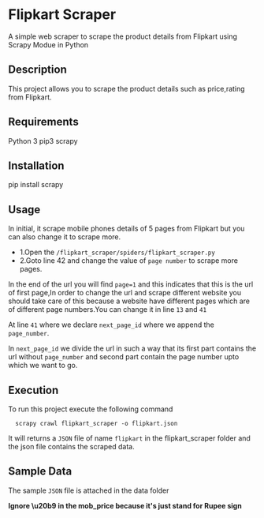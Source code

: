 # Flipkart Scraper
A simple web scraper to scrape the product details from Flipkart using Scrapy Modue in Python

## Description

This project allows you to scrape the product details such as price,rating from Flipkart.

## Requirements
Python 3
pip3
scrapy

## Installation
pip install scrapy


## Usage
In initial, it scrape mobile phones details of 5 pages from Flipkart but you can also change it to scrape more.
- 1.Open the `/flipkart_scraper/spiders/flipkart_scraper.py`
- 2.Goto line 42 and change the value of `page number` to scrape more pages.

In the end of the url you will find `page=1` and this indicates that this is the url of first page,In order to change the url and scrape different website you should take care of this because a website have different pages which are of different page numbers.You can change it in line `13` and `41`

At line `41` where we declare `next_page_id` where we append the `page_number`.

In `next_page_id` we divide the url in such a way that its first part contains the url without `page_number` and second part contain the page number upto which we want to go.
    
 ## Execution
 To run this project execute the following command
            
      scrapy crawl flipkart_scraper -o flipkart.json 
It will returns a `JSON` file of name `flipkart` in the flipkart_scraper folder and the json file contains the scraped data.

## Sample Data
The sample `JSON` file is attached in the data folder

**Ignore \u20b9 in the mob_price because it's just stand for Rupee sign**
